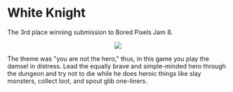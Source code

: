 # White Knight

The 3rd place winning submission to Bored Pixels Jam 8.


<p align="center">
  <img src="https://img.itch.zone/aW1hZ2UvMTEzNDAyNS82NTg3MjIyLnBuZw==/347x500/VxiNBc.png" />
</p>

The theme was "you are not the hero," thus, in this game you play the damsel in distress. Lead the equally brave and simple-minded hero through the dungeon and try not to die while he does heroic things like slay monsters, collect loot, and spout glib one-liners.
